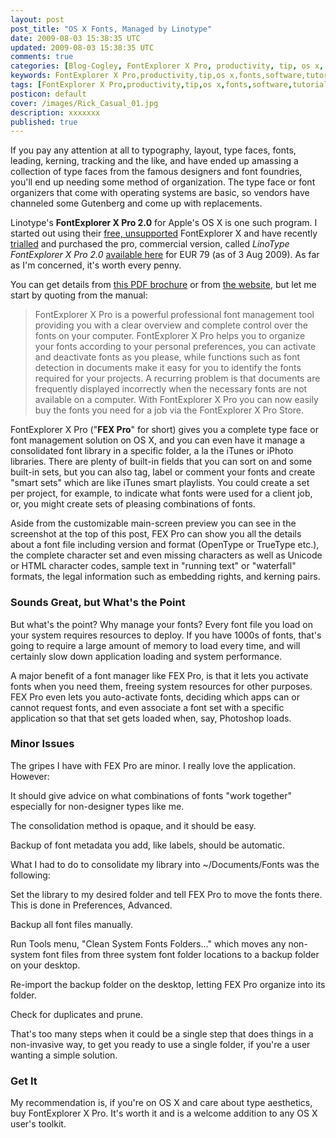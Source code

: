 ```yaml
---           
layout: post
post_title: "OS X Fonts, Managed by Linotype"
date: 2009-08-03 15:38:35 UTC
updated: 2009-08-03 15:38:35 UTC
comments: true
categories: [Blog-Cogley, FontExplorer X Pro, productivity, tip, os x, fonts, software, tutorial, Linotype, type face]
keywords: FontExplorer X Pro,productivity,tip,os x,fonts,software,tutorial,Linotype,type face
tags: [FontExplorer X Pro,productivity,tip,os x,fonts,software,tutorial,Linotype,type face]
posticon: default
cover: /images/Rick_Casual_01.jpg
description: xxxxxxx
published: true
---
```

 

[](http://www.flickr.com/photos/81796435@N00/3784482928 "View 'Linotype FontExplorer X Pro' on Flickr.com")If you pay any attention at all to typography, layout, type faces, fonts, leading, kerning, tracking and the like, and have ended up amassing a collection of type faces from the famous designers and font foundries, you'll end up needing some method of organization. The type face or font organizers that come with operating systems are basic, so vendors have channeled some Gutenberg and come up with replacements. 


Linotype's **FontExplorer X Pro 2.0** for Apple's OS X is one such program. I started out using their [free, unsupported](http://fex.linotype.com/download/mac/FontExplorerX123.dmg) FontExplorer X and have recently [trialled](http://www.fontexplorerx.com/mactrial/) and purchased the pro, commercial version, called _LinoType FontExplorer X Pro 2.0_ [available here](http://www.fontexplorerx.com/pro/) for EUR 79 (as of 3 Aug 2009). As far as I'm concerned, it's worth every penny. 


You can get details from [this PDF brochure](http://www.fontexplorerx.com/fileadmin/fex/downloads/FontExplorer_X_Product_Line.pdf) or from [the website](http://www.fontexplorerx.com/macfeatures/), but let me start by quoting from the manual: 


> FontExplorer X Pro is a powerful professional font management tool providing you with a clear overview and complete control over the fonts on your computer. FontExplorer X Pro helps you to organize your fonts according to your personal preferences, you can activate and deactivate fonts as you please, while functions such as font detection in documents make it easy for you to identify the fonts required for your projects. A recurring problem is that documents are frequently displayed incorrectly when the necessary fonts are not available on a computer. With FontExplorer X Pro you can now easily buy the fonts you need for a job via the FontExplorer X Pro Store. 





FontExplorer X Pro ("**FEX Pro**" for short) gives you a complete type face or font management solution on OS X, and you can even have it manage a consolidated font library in a specific folder, a la the iTunes or iPhoto libraries. There are plenty of built-in fields that you can sort on and some built-in sets, but you can also tag, label or comment your fonts and create "smart sets" which are like iTunes smart playlists. You could create a set per project, for example, to indicate what fonts were used for a client job, or, you might create sets of pleasing combinations of fonts. 


Aside from the customizable main-screen preview you can see in the screenshot at the top of this post, FEX Pro can show you all the details about a font file including version and format (OpenType or TrueType etc.), the complete character set and even missing characters as well as Unicode or HTML character codes, sample text in "running text" or "waterfall" formats, the legal information such as embedding rights, and kerning pairs. 


### Sounds Great, but What's the Point



But what's the point? Why manage your fonts? Every font file you load on your system requires resources to deploy. If you have 1000s of fonts, that's going to require a large amount of memory to load every time, and will certainly slow down application loading and system performance. 


A major benefit of a font manager like FEX Pro, is that it lets you activate fonts when you need them, freeing system resources for other purposes. FEX Pro even lets you auto-activate fonts, deciding which apps can or cannot request fonts, and even associate a font set with a specific application so that that set gets loaded when, say, Photoshop loads. 


### Minor Issues
 


The gripes I have with FEX Pro are minor. I really love the application. However:





It should give advice on what combinations of fonts "work together" especially for non-designer types like me.


The consolidation method is opaque, and it should be easy.


Backup of font metadata you add, like labels, should be automatic.





What I had to do to consolidate my library into ~/Documents/Fonts was the following: 





Set the library to my desired folder and tell FEX Pro to move the fonts there. This is done in Preferences, Advanced. 


Backup all font files manually. 


Run Tools menu, "Clean System Fonts Folders..." which moves any non-system font files from three system font folder locations to a backup folder on your desktop.


Re-import the backup folder on the desktop, letting FEX Pro organize into its folder.


Check for duplicates and prune.





That's too many steps when it could be a single step that does things in a non-invasive way, to get you ready to use a single folder, if you're a user wanting a simple solution. 


### Get It



My recommendation is, if you're on OS X and care about type aesthetics, buy FontExplorer X Pro. It's worth it and is a welcome addition to any OS X user's toolkit.

